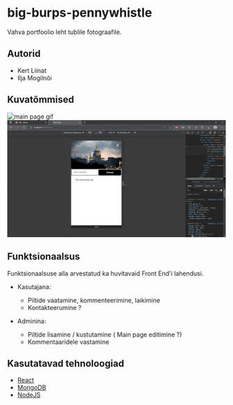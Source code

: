 # big-burps-pennywhistle

Vahva portfoolio leht tublile fotograafile.

## Autorid
* Kert Liinat
* Ilja Mogilnõi

## Kuvatõmmised

![main page gif](screencap/maingif.gif)
![mobile comment section gif](screencap/mobilecomment.gif)

## Funktsionaalsus

Funktsionaalsuse alla arvestatud ka huvitavaid Front End'i lahendusi.

* Kasutajana:
    * Piltide vaatamine, kommenteerimine, laikimine
    * Kontakteerumine ?

* Adminina:
    * Piltide lisamine / kustutamine ( Main page editimine ?)
    * Kommentaaridele vastamine
    


## Kasutatavad tehnoloogiad
* [React](https://reactjs.org/)
* [MongoDB](https://www.mongodb.com/)
* [NodeJS](https://nodejs.org/en/)
